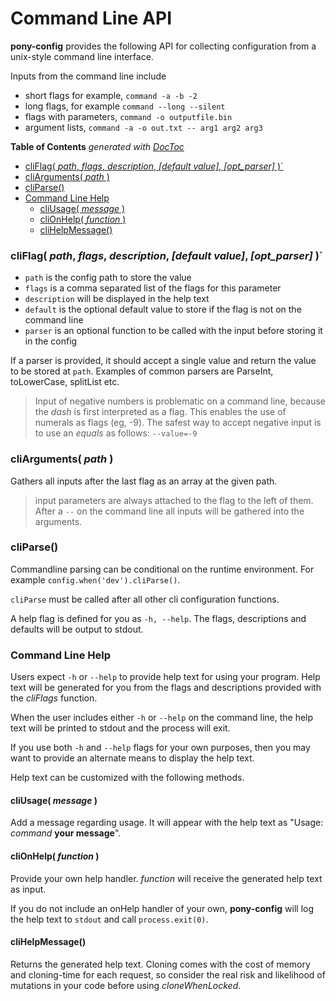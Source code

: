 # Command Line API

**pony-config** provides the following API for collecting configuration
from a unix-style command line interface.

Inputs from the command line include
- short flags for example, `command -a -b -2`
- long flags, for example `command --long --silent`
- flags with parameters, `command -o outputfile.bin`
- argument lists, `command -a -o out.txt -- arg1 arg2 arg3`

<!-- START doctoc generated TOC please keep comment here to allow auto update -->
<!-- DON'T EDIT THIS SECTION, INSTEAD RE-RUN doctoc TO UPDATE -->
**Table of Contents**  *generated with [DocToc](https://github.com/thlorenz/doctoc)*

- [cliFlag( *path*, *flags*, *description*, *[default value]*, *[opt_parser]* )`](#cliflag-path-flags-description-default-value-opt_parser-)
- [cliArguments( *path* )](#cliarguments-path-)
- [cliParse()](#cliparse)
- [Command Line Help](#command-line-help)
  - [cliUsage( *message* )](#cliusage-message-)
  - [cliOnHelp( *function* )](#clionhelp-function-)
  - [cliHelpMessage()](#clihelpmessage)

<!-- END doctoc generated TOC please keep comment here to allow auto update -->



### cliFlag( *path*, *flags*, *description*, *[default value]*, *[opt_parser]* )`

- `path` is the config path to store the value
- `flags` is a comma separated list of the flags for this parameter
- `description` will be displayed in the help text
- `default` is the optional default value to store if the flag is not on the command line
- `parser` is an optional function to be called with the input before storing it in the config

If a parser is provided, it should accept a single value and return the value to be
stored at `path`. Examples of common parsers are ParseInt, toLowerCase, splitList etc.

> Input of negative numbers is problematic on a command line, because the *dash* is first interpreted as a flag. This enables
> the use of numerals as flags (eg, -9). The safest way to accept negative input is to use an _equals_ as follows:
> `--value=-9`

### cliArguments( *path* )

Gathers all inputs after the last flag as an array at the given path.

> input parameters are always attached to the flag to the left of them. After a `--` on the command line
all inputs will be gathered into the arguments.


### cliParse()

Commandline parsing can be conditional on the runtime environment. For example `config.when('dev').cliParse()`.

`cliParse` must be called after all other cli configuration functions.

A help flag is defined for you as `-h, --help`. The flags, descriptions and defaults will be output to stdout.


### Command Line Help

Users expect `-h` or `--help` to provide help text for using your program. Help text will be generated for you from the flags and
descriptions provided with the *cliFlags* function.

When the user includes either `-h` or `--help` on the command line, the help text will be printed to stdout and the process will exit.

If you use both `-h` and `--help` flags for your own purposes, then you may want to provide an alternate means to display the help text.

Help text can be customized with the following methods.


#### cliUsage( *message* )

Add a message regarding usage. It will appear with the help text as "Usage: *command* **your message**".


#### cliOnHelp( *function* )

Provide your own help handler. *function* will receive the generated help text as input.

If you do not include an onHelp handler of your own, **pony-config** will log the help text
to `stdout` and call `process.exit(0)`.

#### cliHelpMessage()

Returns the generated help text.
Cloning comes with the cost of memory and cloning-time for each request, so consider the real risk and likelihood of mutations in your code before using *cloneWhenLocked*.

